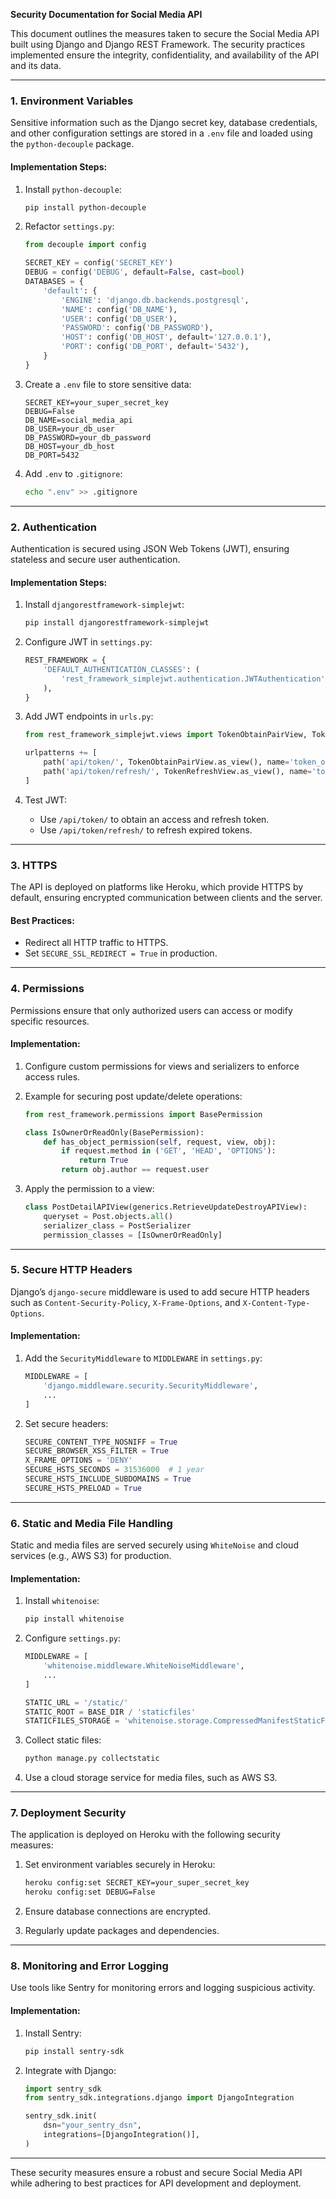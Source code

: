 **Security Documentation for Social Media API**

This document outlines the measures taken to secure the Social Media API built using Django and Django REST Framework. The security practices implemented ensure the integrity, confidentiality, and availability of the API and its data.

---

### **1. Environment Variables**
Sensitive information such as the Django secret key, database credentials, and other configuration settings are stored in a `.env` file and loaded using the `python-decouple` package.

#### Implementation Steps:
1. Install `python-decouple`:
   ```bash
   pip install python-decouple
   ```

2. Refactor `settings.py`:
   ```python
   from decouple import config

   SECRET_KEY = config('SECRET_KEY')
   DEBUG = config('DEBUG', default=False, cast=bool)
   DATABASES = {
       'default': {
           'ENGINE': 'django.db.backends.postgresql',
           'NAME': config('DB_NAME'),
           'USER': config('DB_USER'),
           'PASSWORD': config('DB_PASSWORD'),
           'HOST': config('DB_HOST', default='127.0.0.1'),
           'PORT': config('DB_PORT', default='5432'),
       }
   }
   ```

3. Create a `.env` file to store sensitive data:
   ```env
   SECRET_KEY=your_super_secret_key
   DEBUG=False
   DB_NAME=social_media_api
   DB_USER=your_db_user
   DB_PASSWORD=your_db_password
   DB_HOST=your_db_host
   DB_PORT=5432
   ```

4. Add `.env` to `.gitignore`:
   ```bash
   echo ".env" >> .gitignore
   ```

---

### **2. Authentication**
Authentication is secured using JSON Web Tokens (JWT), ensuring stateless and secure user authentication.

#### Implementation Steps:
1. Install `djangorestframework-simplejwt`:
   ```bash
   pip install djangorestframework-simplejwt
   ```

2. Configure JWT in `settings.py`:
   ```python
   REST_FRAMEWORK = {
       'DEFAULT_AUTHENTICATION_CLASSES': (
           'rest_framework_simplejwt.authentication.JWTAuthentication',
       ),
   }
   ```

3. Add JWT endpoints in `urls.py`:
   ```python
   from rest_framework_simplejwt.views import TokenObtainPairView, TokenRefreshView

   urlpatterns += [
       path('api/token/', TokenObtainPairView.as_view(), name='token_obtain_pair'),
       path('api/token/refresh/', TokenRefreshView.as_view(), name='token_refresh'),
   ]
   ```

4. Test JWT:
   - Use `/api/token/` to obtain an access and refresh token.
   - Use `/api/token/refresh/` to refresh expired tokens.

---

### **3. HTTPS**
The API is deployed on platforms like Heroku, which provide HTTPS by default, ensuring encrypted communication between clients and the server.

#### Best Practices:
- Redirect all HTTP traffic to HTTPS.
- Set `SECURE_SSL_REDIRECT = True` in production.

---

### **4. Permissions**
Permissions ensure that only authorized users can access or modify specific resources.

#### Implementation:
1. Configure custom permissions for views and serializers to enforce access rules.
2. Example for securing post update/delete operations:
   ```python
   from rest_framework.permissions import BasePermission

   class IsOwnerOrReadOnly(BasePermission):
       def has_object_permission(self, request, view, obj):
           if request.method in ('GET', 'HEAD', 'OPTIONS'):
               return True
           return obj.author == request.user
   ```

3. Apply the permission to a view:
   ```python
   class PostDetailAPIView(generics.RetrieveUpdateDestroyAPIView):
       queryset = Post.objects.all()
       serializer_class = PostSerializer
       permission_classes = [IsOwnerOrReadOnly]
   ```

---

### **5. Secure HTTP Headers**
Django’s `django-secure` middleware is used to add secure HTTP headers such as `Content-Security-Policy`, `X-Frame-Options`, and `X-Content-Type-Options`.

#### Implementation:
1. Add the `SecurityMiddleware` to `MIDDLEWARE` in `settings.py`:
   ```python
   MIDDLEWARE = [
       'django.middleware.security.SecurityMiddleware',
       ...
   ]
   ```

2. Set secure headers:
   ```python
   SECURE_CONTENT_TYPE_NOSNIFF = True
   SECURE_BROWSER_XSS_FILTER = True
   X_FRAME_OPTIONS = 'DENY'
   SECURE_HSTS_SECONDS = 31536000  # 1 year
   SECURE_HSTS_INCLUDE_SUBDOMAINS = True
   SECURE_HSTS_PRELOAD = True
   ```

---

### **6. Static and Media File Handling**
Static and media files are served securely using `WhiteNoise` and cloud services (e.g., AWS S3) for production.

#### Implementation:
1. Install `whitenoise`:
   ```bash
   pip install whitenoise
   ```

2. Configure `settings.py`:
   ```python
   MIDDLEWARE = [
       'whitenoise.middleware.WhiteNoiseMiddleware',
       ...
   ]

   STATIC_URL = '/static/'
   STATIC_ROOT = BASE_DIR / 'staticfiles'
   STATICFILES_STORAGE = 'whitenoise.storage.CompressedManifestStaticFilesStorage'
   ```

3. Collect static files:
   ```bash
   python manage.py collectstatic
   ```

4. Use a cloud storage service for media files, such as AWS S3.

---

### **7. Deployment Security**
The application is deployed on Heroku with the following security measures:

1. Set environment variables securely in Heroku:
   ```bash
   heroku config:set SECRET_KEY=your_super_secret_key
   heroku config:set DEBUG=False
   ```

2. Ensure database connections are encrypted.
3. Regularly update packages and dependencies.

---

### **8. Monitoring and Error Logging**
Use tools like Sentry for monitoring errors and logging suspicious activity.

#### Implementation:
1. Install Sentry:
   ```bash
   pip install sentry-sdk
   ```

2. Integrate with Django:
   ```python
   import sentry_sdk
   from sentry_sdk.integrations.django import DjangoIntegration

   sentry_sdk.init(
       dsn="your_sentry_dsn",
       integrations=[DjangoIntegration()],
   )
   ```

---

These security measures ensure a robust and secure Social Media API while adhering to best practices for API development and deployment.

